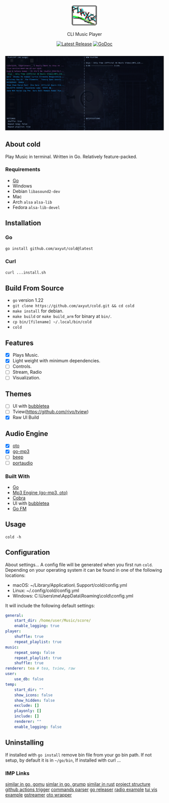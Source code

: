 <p align="center">
  <img src="./assets/logo.png" height="70" width="90" />
  <p align="center">
    CLI Music Player
  </p>
  <p align="center">
    <a href="https://github.com/axyut/cold/releases"><img src="https://img.shields.io/github/v/release/axyut/cold" alt="Latest Release"></a>
    <a href="https://pkg.go.dev/github.com/axyut/cold#section-readme"><img src="https://godoc.org/github.com/golang/gddo?status.svg" alt="GoDoc"></a>
  </p>
</p>

<p align="center" style="margin-top: 30px; margin-bottom: 20px;">
  <img src="./assets/player.png" alt="default screenshot">
</p>

## About cold

Play Music in terminal. Written in Go. Relatively feature-packed.

### Requirements

-   [Go](https://golang.org/)
-   Windows
-   Debian `libasound2-dev`
-   Mac
-   Arch `alsa` `alsa-lib`
-   Fedora `alsa-lib-devel`

## Installation

### Go

```bash
go install github.com/axyut/cold@latest
```

### Curl

```bash
curl ...install.sh
```

## Build From Source

-   `go` version 1.22
-   `git clone https://github.com/axyut/cold.git && cd cold`
-   `make install` for debian.
-   `make build` or `make build_arm` for binary at `bin/`.
-   `cp bin/[filename] ~/.local/bin/cold `
-   `cold`

## Features

-   [x] Plays Music.
-   [x] Light weight with minimum dependencies.
-   [ ] Controls.
-   [ ] Stream, Radio
-   [ ] Visualization.

## Themes

-   [ ] UI with [bubbletea](https://github.com/charmbracelet/bubbletea)
-   [ ] Tview(https://github.com/rivo/tview)
-   [x] Raw UI Build

## Audio Engine

-   [x] [oto](https://github.com/ebitengine/oto/v3)
-   [x] [go-mp3](https://github.com/hajimehoshi/go-mp3)
-   [ ] [beep](https://github.com/faiface/beep)
-   [ ] [portaudio](https://github.com/gordonklaus/portaudio)

### Built With

-   [Go](https://golang.org/)
-   [Mp3 Engine (go-mp3, oto)](https://github.com/ebitengine/oto/v3)
-   [Cobra](https://github.com/spf13/cobra)
-   UI with [bubbletea](https://github.com/charmbracelet/bubbletea)
-   [Go FM](https://github.com/ssnat/GoFM)

## Usage

`cold -h`

## Configuration

About settings...
A config file will be generated when you first run `cold`. Depending on your operating system it can be found in one of the following locations:

-   macOS: ~/Library/Application\ Support/cold/config.yml
-   Linux: ~/.config/cold/config.yml
-   Windows: C:\Users\me\AppData\Roaming\cold\config.yml

It will include the following default settings:

```yml
general:
    start_dir: /home/user/Music/score/
    enable_logging: true
player:
    shuffle: true
    repeat_playlist: true
music:
    repeat_song: false
    repeat_playlist: true
    shuffle: true
renderer: tea # tea, tview, raw
user:
    use_db: false
temp:
    start_dir: ""
    show_icons: false
    show_hidden: false
    exclude: []
    playonly: []
    include: []
    renderer: ""
    enable_logging: false
```

## Uninstalling

If installed with `go install` remove bin file from your go bin path. If not setup, by default it is in `~/go/bin`, If installed with curl ...

### IMP Links

[similar in go, gomu](https://github.com/issadarkthing/gomu)
[simlar in go, grump](https://github.com/dhulihan/grump)
[similar in rust](https://github.com/tramhao/termusic)
[project structure](https://github.com/golang-standards/project-layout/blob/master/test/README.md)
[github actions trigger](https://github.com/termkit/gama?tab=readme-ov-file)
[commands parser](https://github.com/alecthomas/kingpin)
[go releaser](https://github.com/wangyoucao577/go-release-action)
[radio example](https://github.com/vergonha/garden-tui)
[tui vis example](github.com/maaslalani/confetty)
[gstreamer](https://github.com/go-gst/go-gst)
[oto wrapper](https://github.com/gopxl/beep)

<!--
git tag v0.1.1
git push origin v0.1.1

only for first time
GOPROXY=proxy.golang.org go list -m github.com/axyut/cold@v0.1.1
-->
